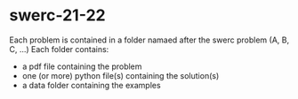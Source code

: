 # swerc-21-22
Each problem is contained in a folder namaed after the swerc problem (A, B, C, ...)
Each folder contains:
* a pdf file containing the problem
* one (or more) python file(s) containing the solution(s)
* a data folder containing the examples
